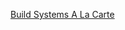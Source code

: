 [Build Systems A La Carte](https://www.microsoft.com/en-us/research/publication/build-systems-la-carte/)
